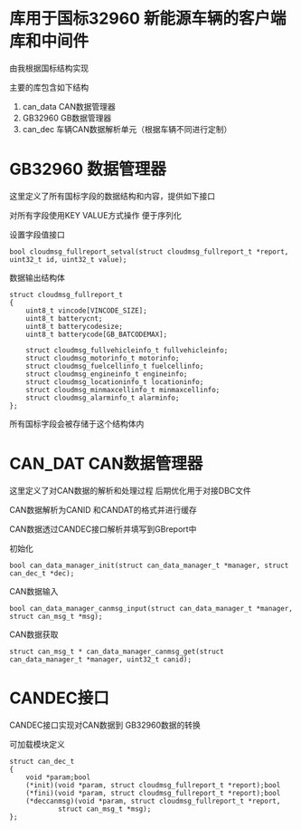 # 库用于国标32960 新能源车辆的客户端库和中间件


由我根据国标结构实现

主要的库包含如下结构

1. can_data CAN数据管理器 
2. GB32960 GB数据管理器
3. can_dec 车辆CAN数据解析单元（根据车辆不同进行定制）

# GB32960 数据管理器

这里定义了所有国标字段的数据结构和内容，提供如下接口

对所有字段使用KEY VALUE方式操作 便于序列化

设置字段值接口

    bool cloudmsg_fullreport_setval(struct cloudmsg_fullreport_t *report, uint32_t id, uint32_t value);
    
数据输出结构体

```
struct cloudmsg_fullreport_t
{
	uint8_t vincode[VINCODE_SIZE];
	uint8_t batterycnt;
	uint8_t batterycodesize;
	uint8_t batterycode[GB_BATCODEMAX];

	struct cloudmsg_fullvehicleinfo_t fullvehicleinfo;
	struct cloudmsg_motorinfo_t motorinfo;
	struct cloudmsg_fuelcellinfo_t fuelcellinfo;
	struct cloudmsg_engineinfo_t engineinfo;
	struct cloudmsg_locationinfo_t locationinfo;
	struct cloudmsg_minmaxcellinfo_t minmaxcellinfo;
	struct cloudmsg_alarminfo_t alarminfo;
};
```

所有国标字段会被存储于这个结构体内

# CAN_DAT CAN数据管理器

这里定义了对CAN数据的解析和处理过程 后期优化用于对接DBC文件

CAN数据解析为CANID 和CANDAT的格式并进行缓存

CAN数据透过CANDEC接口解析并填写到GBreport中

初始化

    bool can_data_manager_init(struct can_data_manager_t *manager, struct can_dec_t *dec);
    
CAN数据输入    
    
    bool can_data_manager_canmsg_input(struct can_data_manager_t *manager, struct can_msg_t *msg);
    
CAN数据获取
    
    struct can_msg_t * can_data_manager_canmsg_get(struct can_data_manager_t *manager, uint32_t canid);

# CANDEC接口

CANDEC接口实现对CAN数据到 GB32960数据的转换

可加载模块定义

```
struct can_dec_t
{
	void *param;bool
	(*init)(void *param, struct cloudmsg_fullreport_t *report);bool
	(*fini)(void *param, struct cloudmsg_fullreport_t *report);bool
	(*deccanmsg)(void *param, struct cloudmsg_fullreport_t *report,
	        struct can_msg_t *msg);
};

```
